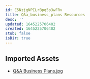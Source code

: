 ```yaml
---
id: E5NzjgNPILrBpq5p3wFRv
title: Q&a_business_plans Resources
desc: ''
updated: 1645225706402
created: 1645225706402
stub: false
isDir: true
---
```

## Imported Assets
- [Q&A Business Plans.jpg](/assets/q&a-business-plans-4tGT1247mtET.jpg)
